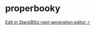 # properbooky

[Edit in StackBlitz next generation editor ⚡️](https://stackblitz.com/~/github.com/nadeemramli/properbooky)